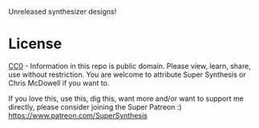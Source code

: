 Unreleased synthesizer designs!

# License
[CC0](https://creativecommons.org/public-domain/cc0/) - Information in this repo is public domain. Please view, learn, share, use without restriction. You are welcome to attribute Super Synthesis or Chris McDowell if you want to. 

If you love this, use this, dig this, want more and/or want to support me directly, please consider joining the Super Patreon :) https://www.patreon.com/SuperSynthesis
